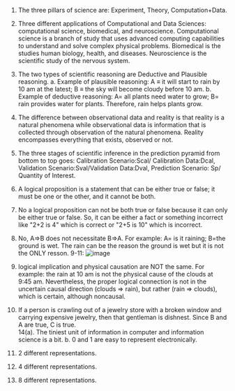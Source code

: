 1. The three pillars of science are: Experiment, Theory, Computation+Data.  
2. Three different applications of Computational and Data Sciences: computational science, biomedical, and neuroscience. Computational science is a branch of study that uses advanced computing capabilities to understand and solve complex physical problems. Biomedical is the studies human biology, health, and diseases. Neuroscience is the scientific study of the nervous system.  
3. The two types of scientific reasoning are Deductive and Plausible reasoning.
   a. Example of plausible reasoning: A ≡ it will start to rain by 10 am at the latest; B ≡ the sky will become cloudy before 10 am.
   b. Example of deductive reasoning: A= all plants need water to grow; B= rain provides water for plants. Therefore, rain helps plants grow.
4. The difference between observational data and reality is that reality is a natural phenomena while observational data is information that is collected through observation of the natural phenomena. Reality encompasses everything that exists, observed or not. 
5. The three stages of scientific inference in the prediction pyramid from bottom to top goes: Calibration Scenario:Scal/ Calibration Data:Dcal, Validation Scenario:Sval/Validation Data:Dval, Prediction Scenario: Sp/ Quantity of Interest.
6. A logical proposition is a statement that can be either true or false; it must be one or the other, and it cannot be both.
7. No a logical proposition can not be both true or false because it can only be either true or false. So, it can be either a fact or something incorrect like "2+2 is 4" which is correct or "2+5 is 10" which is incorrect.
8. No, A⇒B does not necessitate B⇒A. For example: A= is it raining; B=the ground is wet. The rain can be the reason the ground is wet but it is not the ONLY resson.
9-11:
    ![image](https://github.com/user-attachments/assets/05304a1f-ccf3-47cf-9c8d-f3ad65f0b74b)

13. logical implication and physical causation are NOT the same. For example: the rain at 10 am is not the physical cause of the clouds at 9:45 am. Nevertheless, the proper logical connection is not in the uncertain causal direction (clouds ⇒ rain), but rather (rain ⇒ clouds), which is certain, although noncausal.  
14. If a person is crawling out of a jewelry store with a broken window and carrying expensive jewelry, then that gentleman is dishnest. Since B and A are true, C is true.  
14(a). The tiniest unit of information in computer and information science is a bit.
   b. 0 and 1 are easy to represent electronically.  
1. 2 different representations.  
2. 4 different representations.  
3. 8 different representations.  
   

